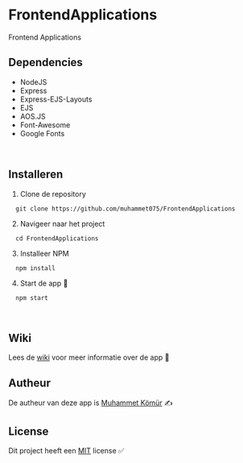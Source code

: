 # FrontendApplications
Frontend Applications
<br/>

## Dependencies
* NodeJS
* Express
* Express-EJS-Layouts
* EJS
* AOS.JS
* Font-Awesome
* Google Fonts
<br/>

## Installeren
1. Clone de repository<br/>
```
  git clone https://github.com/muhammet075/FrontendApplications
```

2. Navigeer naar het project<br/>
```
  cd FrontendApplications
```

3. Installeer NPM<br/>
```
  npm install
```

4. Start de app 🚀<br/>
```
  npm start
```
<br/>

## Wiki
Lees de <a href="https://github.com/muhammet075/FrontendApplications/wiki">wiki</a> voor meer informatie over de app 📖
<br/>

## Autheur
De autheur van deze app is <a href="https://github.com/muhammet075">Muhammet Kömür</a> ✍️
<br/>

## License
Dit project heeft een <a href="https://github.com/muhammet075/FrontendApplications/blob/main/LICENSE">MIT</a> license ✅

